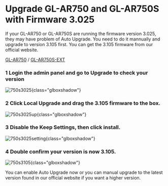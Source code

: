 # Upgrade GL-AR750 and GL-AR750S with Firmware 3.025

If your GL-AR750 or GL-AR750S are running the firmware version 3.025, they may have problem of Auto Upgrade. You need to do it mannually and upgrade to version 3.105 first. You can get the 3.105 firmware from our official website.

[GL-AR750](https://dl.gl-inet.com/?model=ar750) / [GL-AR750S-EXT](https://dl.gl-inet.com/?model=ar750s)

### 1 Login the admin panel and go to Upgrade to check your version

![750s3025](https://static.gl-inet.com/docs/en/3/troubleshooting/firmware_upgrade_for_old_version_ar750/750s3025.jpg){class="glboxshadow"}

### 2 Click Local Upgrade and drag the 3.105 firmware to the box.

![750s3025up](https://static.gl-inet.com/docs/en/3/troubleshooting/firmware_upgrade_for_old_version_ar750/750s3025up.jpg){class="glboxshadow"}

### 3 Disable the Keep Settings, then click install.

![750s3025setting](https://static.gl-inet.com/docs/en/3/troubleshooting/firmware_upgrade_for_old_version_ar750/750s3025setting.jpg){class="glboxshadow"}

### 4 Double confirm your version is now 3.105.

![750s3105](https://static.gl-inet.com/docs/en/3/troubleshooting/firmware_upgrade_for_old_version_ar750/750s3125.jpg){class="glboxshadow"}

You can enable Auto Upgrade now or you can manual upgrade to the latest version found in our official website if you want a higher version.